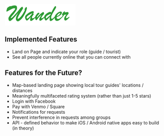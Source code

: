 ![Wander](./public/img/wander_logo.png)

## Implemented Features

- Land on Page and indicate your role (guide / tourist)
- See all people currently online that you can connect with

## Features for the Future?

- Map-based landing page showing local tour guides' locations / distances
- Meaningfully multifaceted rating system (rather than just 1-5 stars)
- Login with Facebook
- Pay with Venmo / Square
- Notifications for requests
- Prevent interference in requests among groups
- API - defined behavior to make iOS / Android native apps easy to build (in theory)
